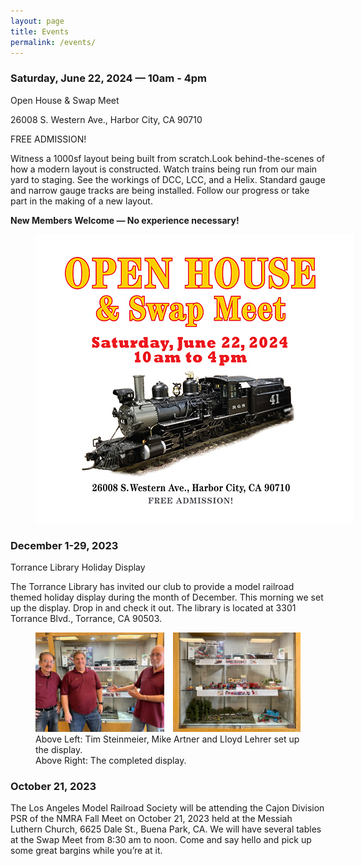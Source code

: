 ```yaml
---
layout: page
title: Events
permalink: /events/
---
```


<h3>Saturday, June 22, 2024 &mdash; 10am - 4pm</h3>
Open House & Swap Meet

26008 S. Western Ave., Harbor City, CA 90710

<span class="red">FREE ADMISSION!</span>

Witness a 1000sf layout being built from scratch.Look behind-the-scenes of how a modern layout is constructed.
Watch trains being run from our main yard to staging.
See the workings of DCC, LCC, and a Helix.
Standard gauge and narrow gauge tracks are being installed. Follow our progress or take part in the making of a new layout.

<strong>New Members Welcome &mdash; No experience necessary!</strong>

<figure>
  <div class="red-border" style="margin-left: auto; margin-right: auto; width: 510px">
    <a href="/assets/images/events/open-house.jpg">
      <img src="/assets/images/events/open-house.jpg" alt="Open House & Swap Meet">
    </a>
  </div>
</figure>

<h3>December 1-29, 2023</h3>
Torrance Library Holiday Display

The Torrance Library has invited our club to provide a model railroad themed holiday display during the month of December. This morning we set up the display. Drop in and check it out. The library is located at 3301 Torrance Blvd., Torrance, CA 90503.

<figure>
  <div style="display:flex">
    <div style="flex: 1.2917; margin: 0 0.5em 0 0" class="red-border">
      <a href="/assets/images/events/01.jpg">
        <img src="/assets/images/events/01.jpg" alt="Tim Steinmeier, Mike Artner and Lloyd Lehrer set up the display.">
      </a>
      </div>
    <div style="flex: 1.2843; margin: 0 0 0 0.5em" class="red-border">
      <a href="/assets/images/events/02.jpg">
        <img src="/assets/images/events/02.jpg" alt="The completed display">
      </a>
    </div>
  </div>
  <figcaption>
    Above Left: Tim Steinmeier, Mike Artner and Lloyd Lehrer set up the display.
    <br>
    Above Right: The completed display.
  </figcaption>
</figure>

<h3>October 21, 2023</h3>
The Los Angeles Model Railroad Society will be attending the Cajon Division PSR of the NMRA Fall Meet on October 21, 2023 held at the Messiah Luthern Church, 6625 Dale St., Buena Park, CA. We will have several tables at the Swap Meet from 8:30 am to noon. Come and say hello and pick up some great bargins while you’re at it.
